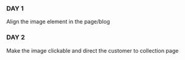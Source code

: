 ### DAY 1

Align the image element in the page/blog 



### DAY 2

Make the image clickable and direct the customer to collection page
